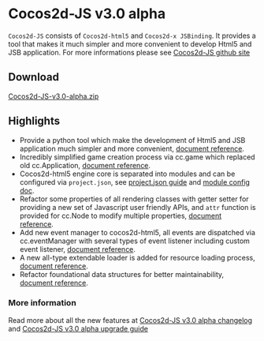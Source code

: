 # Cocos2d-JS v3.0 alpha

`Cocos2d-JS` consists of `Cocos2d-html5` and `Cocos2d-x JSBinding`. It provides a tool that makes it much simpler and more convenient to develop Html5 and JSB application. For more informations please see [Cocos2d-JS github site](https://github.com/cocos2d/cocos2d-js)

## Download

[Cocos2d-JS-v3.0-alpha.zip](http://cdn.cocos2d-x.org/Cocos2d-JS-v3.0-alpha.zip)

## Highlights

* Provide a python tool which make the development of Html5 and JSB application much simpler and more convenient, [document reference](http://www.cocos2d-x.org/docs/manual/framework/html5/cocos-console/en).
* Incredibly simplified game creation process via cc.game which replaced old cc.Application, [document reference](http://www.cocos2d-x.org/docs/manual/framework/html5/v3.0/cc-game/en).
* Cocos2d-html5 engine core is separated into modules and can be configured via `project.json`, see [project.json guide](http://www.cocos2d-x.org/docs/manual/framework/html5/v3.0/project-json/en) and [module config doc](http://www.cocos2d-x.org/docs/manual/framework/html5/v3.0/moduleconfig-json/en).
* Refactor some properties of all rendering classes with getter setter for providing a new set of Javascript user friendly APIs, and `attr` function is provided for cc.Node to modify multiple properties, [document reference](http://www.cocos2d-x.org/docs/manual/framework/html5/v3.0/getter-setter-api/en).
* Add new event manager to cocos2d-html5, all events are dispatched via cc.eventManager with several types of event listener including custom event listener, [document reference](http://www.cocos2d-x.org/docs/manual/framework/html5/v3.0/eventManager/en).
* A new all-type extendable loader is added for resource loading process, [document reference](http://www.cocos2d-x.org/docs/manual/framework/html5/v3.0/cc-loader/en).
* Refactor foundational data structures for better maintainability, [document reference](http://www.cocos2d-x.org/docs/manual/framework/html5/v3.0/basic-data/en).

### More information ###

Read more about all the new features at [Cocos2d-JS v3.0 alpha changelog](http://www.cocos2d-x.org/docs/manual/framework/html5/release-notes/v3.0a/changelog/en) and [Cocos2d-JS v3.0 alpha upgrade guide](http://www.cocos2d-x.org/docs/manual/framework/html5/release-notes/v3.0a/upgrade-guide/en)